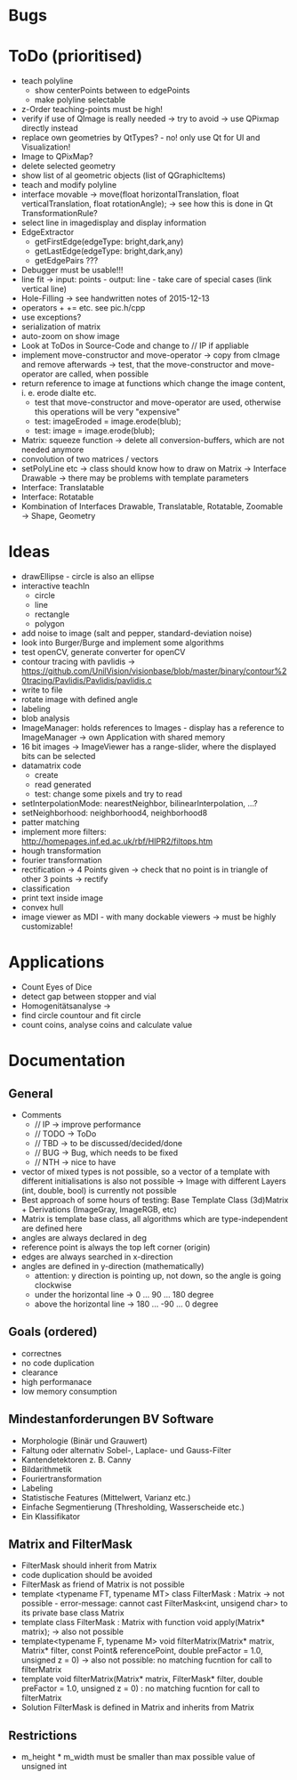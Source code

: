 # Bugs

# ToDo (prioritised)
* teach polyline
  * show centerPoints between to edgePoints
  * make polyline selectable
* z-Order teaching-points must be high!
* verify if use of QImage is really needed -> try to avoid -> use QPixmap directly instead
* replace own geometries by QtTypes? - no! only use Qt for UI and Visualization!
* Image to QPixMap?
* delete selected geometry
* show list of al geometric objects (list of QGraphicItems)
* teach and modify polyline
* interface movable -> move(float horizontalTranslation, float verticalTranslation, float rotationAngle); -> see how this is done in Qt TransformationRule?
* select line in imagedisplay and display information
* EdgeExtractor
  * getFirstEdge(edgeType: bright,dark,any)
  * getLastEdge(edgeType: bright,dark,any)
  * getEdgePairs ???
* Debugger must be usable!!!
* line fit -> input: points - output: line - take care of special cases (link vertical line)
* Hole-Filling -> see handwritten notes of 2015-12-13
* operators + += etc. see pic.h/cpp
* use exceptions?
* serialization of matrix
* auto-zoom on show image
* Look at ToDos in Source-Code and change to // IP if appliable
* implement move-constructor and move-operator -> copy from cImage and remove afterwards -> test, that the move-constructor and move-operator are called, when possible
* return reference to image at functions which change the image content, i. e. erode dialte etc.
  * test that move-constructor and move-operator are used, otherwise this operations will be very "expensive"
  * test: imageEroded = image.erode(blub);
  * test: image = image.erode(blub);
* Matrix: squeeze function -> delete all conversion-buffers, which are not needed anymore
* convolution of two matrices / vectors
* setPolyLine etc -> class should know how to draw on Matrix -> Interface Drawable -> there may be problems with template parameters
* Interface: Translatable
* Interface: Rotatable
* Kombination of Interfaces Drawable, Translatable, Rotatable, Zoomable -> Shape, Geometry

# Ideas
* drawEllipse - circle is also an ellipse
* interactive teachIn
  * circle
  * line
  * rectangle
  * polygon
* add noise to image (salt and pepper, standard-deviation noise)
* look into Burger/Burge and implement some algorithms
* test openCV, generate converter for openCV
* contour tracing with pavlidis -> https://github.com/UnilVision/visionbase/blob/master/binary/contour%20tracing/Pavlidis/Pavlidis/pavlidis.c
* write to file
* rotate image with defined angle
* labeling
* blob analysis
* ImageManager: holds references to Images - display has a reference to ImageManager -> own Application with shared memory
* 16 bit images -> ImageViewer has a range-slider, where the displayed bits can be selected
* datamatrix code
  * create
  * read generated
  * test: change some pixels and try to read
* setInterpolationMode: nearestNeighbor, bilinearInterpolation, ...?
* setNeighborhood: neighborhood4, neighborhood8
* patter matching
* implement more filters: http://homepages.inf.ed.ac.uk/rbf/HIPR2/filtops.htm
* hough transformation
* fourier transformation
* rectification -> 4 Points given -> check that no point is in triangle of other 3 points -> rectify
* classification
* print text inside image
* convex hull
* image viewer as MDI - with many dockable viewers -> must be highly customizable!

# Applications
* Count Eyes of Dice
* detect gap between stopper and vial
* Homogenitätsanalyse ->
* find circle countour and fit circle
* count coins, analyse coins and calculate value

# Documentation
## General
* Comments
  * // IP -> improve performance
  * // TODO -> ToDo
  * // TBD -> to be discussed/decided/done
  * // BUG -> Bug, which needs to be fixed
  * // NTH -> nice to have
* vector of mixed types is not possible, so a vector of a template with different initialisations is also not possible -> Image with different Layers (int, double, bool) is currently not possible
* Best approach of some hours of testing: Base Template Class (3d)Matrix + Derivations (ImageGray, ImageRGB, etc)
* Matrix is template base class, all algorithms which are type-independent are defined here
* angles are always declared in deg
* reference point is always the top left corner (origin)
* edges are always searched in x-direction
* angles are defined in y-direction (mathematically)
  * attention: y direction is pointing up, not down, so the angle is going clockwise
  * under the horizontal line ->   0 ...  90 ... 180 degree
  * above the horizontal line -> 180 ... -90 ...   0 degree

## Goals (ordered)
* correctnes
* no code duplication
* clearance
* high performanace
* low memory consumption

## Mindestanforderungen BV Software
* Morphologie (Binär und Grauwert)
* Faltung oder alternativ Sobel-, Laplace- und Gauss-Filter
* Kantendetektoren z. B. Canny
* Bildarithmetik
* Fouriertransformation
* Labeling
* Statistische Features (Mittelwert, Varianz etc.)
* Einfache Segmentierung (Thresholding, Wasserscheide etc.)
* Ein Klassifikator

## Matrix and FilterMask
* FilterMask should inherit from Matrix
* code duplication should be avoided
* FilterMask as friend of Matrix is not possible
* template <typename FT, typename MT> class FilterMask : Matrix<FT> -> not possible - error-message: cannot cast FilterMask<int, unsigend char> to its private base class Matrix<int>
* template <typename T> class FilterMask : Matrix<double> with function void apply(Matrix<T>* matrix); -> also not possible
* template<typename F, typename M> void filterMatrix(Matrix<M>* matrix, Matrix<F>* filter, const Point& referencePoint, double preFactor = 1.0, unsigned z = 0) -> also not possible: no matching fucntion for call to filterMatrix
* template<typename T> void filterMatrix(Matrix<T>* matrix, FilterMask* filter, double preFactor = 1.0, unsigned z = 0) : no matching fucntion for call to filterMatrix
* Solution FilterMask is defined in Matrix and inherits from Matrix<short>

## Restrictions
* m_height * m_width must be smaller than max possible value of unsigned int
